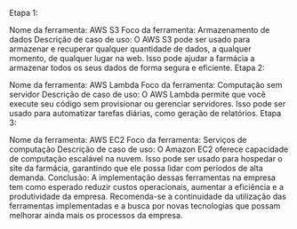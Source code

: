Etapa 1:

Nome da ferramenta: AWS S3
Foco da ferramenta: Armazenamento de dados
Descrição de caso de uso: O AWS S3 pode ser usado para armazenar e recuperar qualquer quantidade de dados, a qualquer momento, de qualquer lugar na web. Isso pode ajudar a farmácia a armazenar todos os seus dados de forma segura e eficiente.
Etapa 2:

Nome da ferramenta: AWS Lambda
Foco da ferramenta: Computação sem servidor
Descrição de caso de uso: O AWS Lambda permite que você execute seu código sem provisionar ou gerenciar servidores. Isso pode ser usado para automatizar tarefas diárias, como geração de relatórios.
Etapa 3:

Nome da ferramenta: AWS EC2
Foco da ferramenta: Serviços de computação
Descrição de caso de uso: O Amazon EC2 oferece capacidade de computação escalável na nuvem. Isso pode ser usado para hospedar o site da farmácia, garantindo que ele possa lidar com períodos de alta demanda.
Conclusão: A implementação dessas ferramentas na empresa tem como esperado reduzir custos operacionais, aumentar a eficiência e a produtividade da empresa. Recomenda-se a continuidade da utilização das ferramentas implementadas e a busca por novas tecnologias que possam melhorar ainda mais os processos da empresa.
